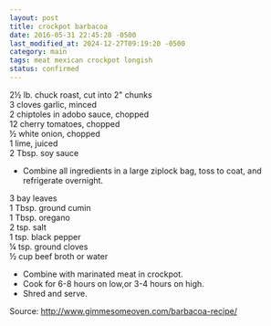 ```yaml
---
layout: post
title: crockpot barbacoa
date: 2016-05-31 22:45:28 -0500
last_modified_at: 2024-12-27T09:19:20 -0500
category: main
tags: meat mexican crockpot longish
status: confirmed
---
```

2½ lb. chuck roast, cut into 2" chunks  
3 cloves garlic, minced  
2 chiptoles in adobo sauce, chopped  
12 cherry tomatoes, chopped  
½ white onion, chopped  
1 lime, juiced  
2 Tbsp. soy sauce  

* Combine all ingredients in a large ziplock bag, toss to coat, and refrigerate overnight.

3 bay leaves  
1 Tbsp. ground cumin  
1 Tbsp. oregano  
2 tsp. salt  
1 tsp. black pepper  
¼ tsp. ground cloves  
½ cup beef broth or water  

* Combine with marinated meat in crockpot.
* Cook for 6-8 hours on low,or 3-4 hours on high.
* Shred and serve.

Source: <http://www.gimmesomeoven.com/barbacoa-recipe/>

